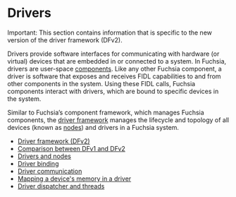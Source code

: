 # Drivers

Important: This section contains information that is specific to the new
version of the driver framework (DFv2).

Drivers provide software interfaces for communicating with hardware (or virtual)
devices that are embedded in or connected to a system. In Fuchsia, drivers are
user-space [components][components]. Like any other Fuchsia component, a driver
is software that exposes and receives FIDL capabilities to and from other
components in the system. Using these FIDL calls, Fuchsia components interact
with drivers, which are bound to specific devices in the system.

Similar to Fuchsia’s component framework, which manages Fuchsia components, the
[driver framework][driver-framework] manages the lifecycle and topology of
all devices (known as [nodes][nodes]) and drivers in a Fuchsia system.

*  [Driver framework (DFv2)][driver-framework]
*  [Comparison between DFv1 and DFv2][dfv1-and-dfv2]
*  [Drivers and nodes][nodes]
*  [Driver binding][driver-binding]
*  [Driver communication][driver-communication]
*  [Mapping a device's memory in a driver][mapping-memory]
*  [Driver dispatcher and threads][driver-dispatcher]

<!-- Reference links -->

[components]: /docs/concepts/components/v2/README.md
[driver-framework]: driver_framework.md
[dfv1-and-dfv2]: comparison_between_dfv1_and_dfv2.md
[nodes]: drivers_and_nodes.md
[driver-binding]: driver_binding.md
[driver-communication]: driver_communication.md
[mapping-memory]: mapping-a-devices-memory-in-a-driver.md
[driver-dispatcher]: driver-dispatcher-and-threads.md
[driver-dispatcher-performance]: driver-dispatcher-performance.md

